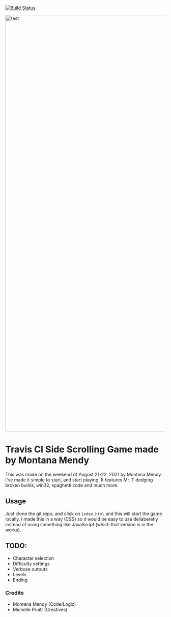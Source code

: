 [![Build Status](https://app.travis-ci.com/Montana/travis-sidescroller-game.svg?branch=master)](https://app.travis-ci.com/Montana/travis-sidescroller-game)

<img width="1307" alt="test" src="https://user-images.githubusercontent.com/20936398/130499993-9ed5efde-1dcd-4523-adca-40f8c9d91e32.png">

# Travis CI Side Scrolling Game made by Montana Mendy 

This was made on the weekend of August 21-22, 2021 by Montana Mendy. I've made it simple to start, and start playing. It features Mr. T dodging broken builds, win32, spaghetti code and much more.

## Usage

Just clone the git repo, and click on `index.html` and this will start the game locally. I made this in a way (CSS) so it would be easy to use deliaberetly instead of using something like JavaScript (which that version is in the works).

## TODO: 

* Character selection 
* Difficulty settings 
* Verbose outputs 
* Levels 
* Ending


### Credits

* Montana Mendy (Code/Logic)
* Michelle Pruitt (Creatives)
